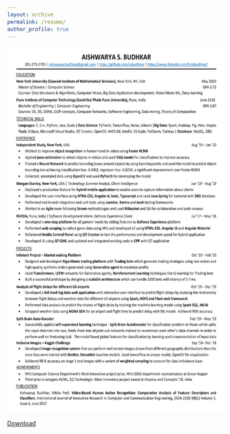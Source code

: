 ```yaml
---
layout: archive
permalink: /resume/
author_profile: true
---
```

<p class="aligncenter">
    <img  src="/images/Aishwarya_Budhkar-ML-Resume.jpg" width="600" height="850"/>
</p>

<a href="https://github.com/asbudhkar/asbudhkar.github.io/blob/master/images/Aishwarya_Budhkar-ML-Resume.pdf">Download</a>

<style>
.aligncenter {
    text-align: center;
}

